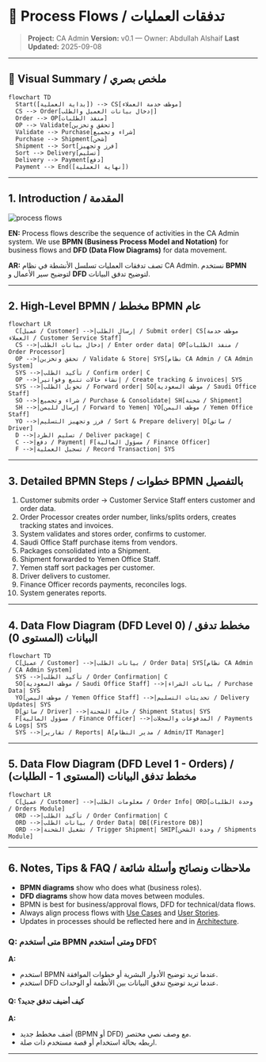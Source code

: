# 🔄 Process Flows / تدفقات العمليات

> **Project:** CA Admin
> **Version:** v0.1 — Owner: Abdullah Alshaif
> **Last Updated:** 2025-09-08

---

## 🏁 Visual Summary / ملخص بصري

```mermaid
flowchart TD
  Start([بداية العملية]) --> CS[موظف خدمة العملاء]
  CS --> Order[إدخال بيانات العميل والطلب]
  Order --> OP[منفذ الطلبات]
  OP --> Validate[تحقق وتخزين]
  Validate --> Purchase[شراء وتجميع]
  Purchase --> Shipment[شحن]
  Shipment --> Sort[فرز وتجهيز]
  Sort --> Delivery[تسليم]
  Delivery --> Payment[دفع]
  Payment --> End([نهاية العملية])
```

---

## 1. Introduction / المقدمة

![process flows](https://img.icons8.com/color/96/000000/process.png)

**EN:**
Process flows describe the sequence of activities in the CA Admin system. We use **BPMN (Business Process Model and Notation)** for business flows and **DFD (Data Flow Diagrams)** for data movement.

**AR:**
تصف تدفقات العمليات تسلسل الأنشطة في نظام CA Admin. نستخدم **BPMN** لتوضيح سير الأعمال و **DFD** لتوضيح تدفق البيانات.

---

## 2. High-Level BPMN / مخطط BPMN عام

```mermaid
flowchart LR
  C[عميل / Customer] -->|إرسال الطلب / Submit order| CS[موظف خدمة العملاء / Customer Service Staff]
  CS -->|إدخال بيانات الطلب / Enter order data| OP[منفذ الطلبات / Order Processor]
  OP -->|تحقق وتخزين / Validate & Store| SYS[نظام CA Admin / CA Admin System]
  SYS -->|تأكيد الطلب / Confirm order| C
  OP -->|إنشاء حالات تتبع وفواتير / Create tracking & invoices| SYS
  SYS -->|تحويل الطلب / Forward order| SO[موظف السعودية / Saudi Office Staff]
  SO -->|شراء وتجميع / Purchase & Consolidate| SH[شحنة / Shipment]
  SH -->|إرسال لليمن / Forward to Yemen| YO[موظف اليمن / Yemen Office Staff]
  YO -->|فرز وتجهيز التسليم / Sort & Prepare delivery| D[سائق / Driver]
  D -->|تسليم الطرد / Deliver package| C
  C -->|دفع / Payment| F[مسؤول المالية / Finance Officer]
  F -->|تسجيل العملية / Record Transaction| SYS
```

---

## 3. Detailed BPMN Steps / خطوات BPMN بالتفصيل

1. Customer submits order → Customer Service Staff enters customer and order data.
2. Order Processor creates order number, links/splits orders, creates tracking states and invoices.
3. System validates and stores order, confirms to customer.
4. Saudi Office Staff purchase items from vendors.
5. Packages consolidated into a Shipment.
6. Shipment forwarded to Yemen Office Staff.
7. Yemen staff sort packages per customer.
8. Driver delivers to customer.
9. Finance Officer records payments, reconciles logs.
10. System generates reports.

---

## 4. Data Flow Diagram (DFD Level 0) / مخطط تدفق البيانات (المستوى 0)

```mermaid
flowchart TD
  C[عميل / Customer] -->|بيانات الطلب / Order Data| SYS[نظام CA Admin / CA Admin System]
  SYS -->|تأكيد الطلب / Order Confirmation| C
  SO[موظف السعودية / Saudi Office Staff] -->|بيانات الشراء / Purchase Data| SYS
  YO[موظف اليمن / Yemen Office Staff] -->|تحديثات التسليم / Delivery Updates| SYS
  D[سائق / Driver] -->|حالة الشحنة / Shipment Status| SYS
  F[مسؤول المالية / Finance Officer] -->|المدفوعات والسجلات / Payments & Logs| SYS
  SYS -->|تقارير / Reports| A[مدير النظام / Admin/IT Manager]
```

---

## 5. Data Flow Diagram (DFD Level 1 - Orders) / مخطط تدفق البيانات (المستوى 1 - الطلبات)

```mermaid
flowchart LR
  C[عميل / Customer] -->|معلومات الطلب / Order Info| ORD[وحدة الطلبات / Orders Module]
  ORD -->|تأكيد الطلب / Order Confirmation| C
  ORD -->|بيانات الطلب / Order Data| DB[(Firestore DB)]
  ORD -->|تشغيل الشحنة / Trigger Shipment| SHIP[وحدة الشحن / Shipments Module]
```

---

## 6. Notes, Tips & FAQ / ملاحظات ونصائح وأسئلة شائعة

- **BPMN diagrams** show who does what (business roles).
- **DFD diagrams** show how data moves between modules.
- BPMN is best for business/approval flows, DFD for technical/data flows.
- Always align process flows with [Use Cases](../04-use-cases/04-use-cases.md) and [User Stories](../03-stories/03-stories.md).
- Updates in processes should be reflected here and in [Architecture](../06-architecture/06-architecture.md).

### Q: متى أستخدم BPMN ومتى أستخدم DFD؟

**A:**

- استخدم BPMN عندما تريد توضيح الأدوار البشرية أو خطوات الموافقة.
- استخدم DFD عندما تريد توضيح تدفق البيانات بين الأنظمة أو الوحدات.

#### Q: كيف أضيف تدفق جديد؟

**A:**

- أضف مخطط جديد (BPMN أو DFD) مع وصف نصي مختصر.
- اربطه بحالة استخدام أو قصة مستخدم ذات صلة.

---
